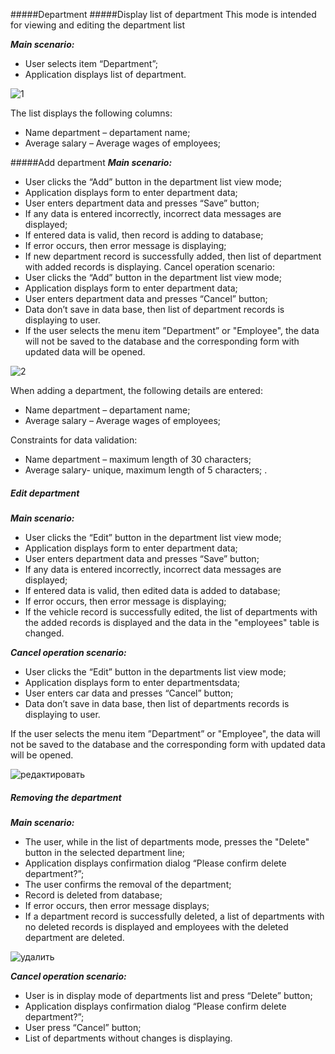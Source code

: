  #####Department
#####Display list of department
This mode is intended for viewing and editing the department list 

___Main scenario:___ 
* User selects item “Department”; 
* Application displays list of department. 

![1](https://user-images.githubusercontent.com/65542353/127387862-ace08915-3504-4c30-b775-319e18a02409.png)

The list displays the following columns: 
* Name department – departament name; 
* Average salary – Average wages of employees; 


#####Add department
___Main scenario:___ 
* User clicks the “Add” button in the department list view mode; 
* Application displays form to enter department data; 
* User enters department data and presses “Save” button;
* If any data is entered incorrectly, incorrect data messages are displayed; 
* If entered data is valid, then record is adding to database; 
* If error occurs, then error message is displaying; 
* If new department record is successfully added, then list of department with added records is displaying. 
Cancel operation scenario: 
* User clicks the “Add” button in the department list view mode;
* Application displays form to enter department data; 
* User enters department data and presses “Cancel” button;
* Data don’t save in data base, then list of department records is displaying to user. 
* If the user selects the menu item ”Department” or "Employee", the data will not be saved to the database and the corresponding form with updated data will be opened. 

![2](https://user-images.githubusercontent.com/65542353/127388666-6bee0a67-c101-4f5c-a217-d147a66aa396.png)

When adding a department, the following details are entered: 
* Name department – departament name; 
* Average salary – Average wages of employees; 

Constraints for data validation:

* Name department – maximum length of 30 characters; 
* Average salary- unique, maximum length of 5 characters; . 
 ##### Edit department
___Main scenario:___ 
* User clicks the “Edit” button in the department list view mode; 
* Application displays form to enter department data;
* User enters department data and presses “Save” button; 
* If any data is entered incorrectly, incorrect data messages are displayed; 
* If entered data is valid, then edited data is added to database; 
* If error occurs, then error message is displaying; 
* If the vehicle record is successfully edited, the list of departments with the added records is displayed and the data in the "employees" table is changed.

___Cancel operation scenario:___ 
* User clicks the “Edit” button in the departments list view mode;
* Application displays form to enter departmentsdata; 
* User enters car data and presses “Cancel” button; 
* Data don’t save in data base, then list of departments records is displaying to user.

If the user selects the menu item ”Department” or "Employee", the data will not be saved to the database and the corresponding form with updated data will be opened.

![редактировать](https://user-images.githubusercontent.com/65542353/127388771-dee34b02-ea34-49c5-9511-cdb05d5894e1.png)

##### Removing the department
___Main scenario:___ 
* The user, while in the list of departments mode, presses the "Delete" button in the selected department line; 
* Application displays confirmation dialog “Please confirm delete department?”; 
* The user confirms the removal of the department; 
* Record is deleted from database; 
* If error occurs, then error message displays; 
* If a department record is successfully deleted, a list of departments with no deleted records is displayed and employees with the deleted department are deleted.

![удалить](https://user-images.githubusercontent.com/65542353/127388802-c8d1113f-3bb6-4fa5-b2ad-f5633a0da100.png)

___Cancel operation scenario:___
* User is in display mode of departments list and press “Delete” button; 
* Application displays confirmation dialog “Please confirm delete department?”; 
* User press “Cancel” button; 
* List of departments without changes is displaying. 

